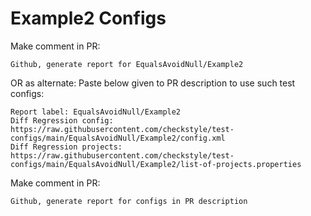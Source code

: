 # Example2 Configs
Make comment in PR:
```
Github, generate report for EqualsAvoidNull/Example2
```
OR as alternate:
Paste below given to PR description to use such test configs:
```
Report label: EqualsAvoidNull/Example2
Diff Regression config: https://raw.githubusercontent.com/checkstyle/test-configs/main/EqualsAvoidNull/Example2/config.xml
Diff Regression projects: https://raw.githubusercontent.com/checkstyle/test-configs/main/EqualsAvoidNull/Example2/list-of-projects.properties
```
Make comment in PR:
```
Github, generate report for configs in PR description
```
